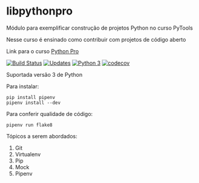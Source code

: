 # libpythonpro


Módulo para exemplificar construção de projetos Python no curso PyTools

Nesse curso é ensinado como contribuir com projetos de código aberto

Link para o curso [Python Pro](https://www.python.pro.br/)

[![Build Status](https://travis-ci.org/avellar1975/libpythonpro.svg?branch=master)](https://travis-ci.org/avellar1975/libpythonpro)
[![Updates](https://pyup.io/repos/github/avellar1975/libpythonpro/shield.svg)](https://pyup.io/repos/github/avellar1975/libpythonpro/)
[![Python 3](https://pyup.io/repos/github/avellar1975/libpythonpro/python-3-shield.svg)](https://pyup.io/repos/github/avellar1975/libpythonpro/)
[![codecov](https://codecov.io/gh/avellar1975/libpythonpro/branch/master/graph/badge.svg)](https://codecov.io/gh/avellar1975/libpythonpro)

Suportada versão 3 de Python

Para instalar:

```console
pip install pipenv
pipenv install --dev
```

Para conferir qualidade de código:

```console
pipenv run flake8
```

Tópicos a serem abordados:
 1. Git
 2. Virtualenv
 3. Pip
 4. Mock
 5. Pipenv
